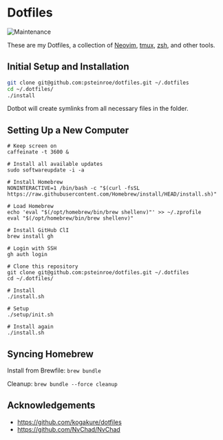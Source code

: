 # Dotfiles

![Maintenance](https://img.shields.io/maintenance/yes/2022.svg)

These are my Dotfiles, a collection of [Neovim](https://neovim.io/), [tmux](https://tmux.github.io/), [zsh](http://zsh.sourceforge.net/), and other tools.

## Initial Setup and Installation

```sh
git clone git@github.com:psteinroe/dotfiles.git ~/.dotfiles
cd ~/.dotfiles/
./install
```

Dotbot will create symlinks from all necessary files in the folder.

## Setting Up a New Computer

```shell
# Keep screen on
caffeinate -t 3600 &

# Install all available updates
sudo softwareupdate -i -a

# Install Homebrew
NONINTERACTIVE=1 /bin/bash -c "$(curl -fsSL https://raw.githubusercontent.com/Homebrew/install/HEAD/install.sh)"

# Load Homebrew
echo 'eval "$(/opt/homebrew/bin/brew shellenv)"' >> ~/.zprofile
eval "$(/opt/homebrew/bin/brew shellenv)"

# Install GitHub ClI
brew install gh

# Login with SSH
gh auth login

# Clone this repository
git clone git@github.com:psteinroe/dotfiles.git ~/.dotfiles
cd ~/.dotfiles/

# Install
./install.sh

# Setup
./setup/init.sh

# Install again
./install.sh
```

## Syncing Homebrew

Install from Brewfile: `brew bundle`

Cleanup: `brew bundle --force cleanup`

## Acknowledgements

- https://github.com/kogakure/dotfiles
- https://github.com/NvChad/NvChad
